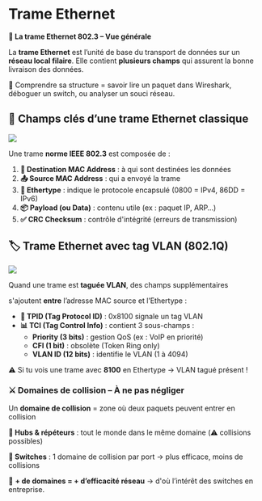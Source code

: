 # Trame Ethernet

**📡 La trame Ethernet 802.3 – Vue générale**

La **trame Ethernet** est l’unité de base du transport de données sur un **réseau local filaire**. Elle contient **plusieurs champs** qui assurent la bonne livraison des données.

🎯 Comprendre sa structure = savoir lire un paquet dans Wireshark, déboguer un switch, ou analyser un souci réseau.



## **🧱 Champs clés d’une trame Ethernet classique**

![](../../media/Cours-Infrastructures-réseaux-Trame-Ethernet-image3.png)

Une trame **norme IEEE 802.3** est composée de :

1.  **📨 Destination MAC Address** : à qui sont destinées les données
2.  **📤 Source MAC Address** : qui a envoyé la trame
3.  **📘 Ethertype** : indique le protocole encapsulé (0800 = IPv4, 86DD = IPv6)
4.  **📦 Payload (ou Data)** : contenu utile (ex : paquet IP, ARP…)
5.  **✅ CRC Checksum** : contrôle d'intégrité (erreurs de transmission)



## **🏷️ Trame Ethernet avec tag VLAN (802.1Q)**

![](../../media/Cours-Infrastructures-réseaux-Trame-Ethernet-image2.png)

Quand une trame est **taguée VLAN**, des champs supplémentaires

s'ajoutent **entre** l’adresse MAC source et l’Ethertype :

- **🔖 TPID (Tag Protocol ID)** : 0x8100 signale un tag VLAN
- **📊 TCI (Tag Control Info)** : contient 3 sous-champs :
  - **Priority (3 bits)** : gestion QoS (ex : VoIP en priorité)
  - **CFI (1 bit)** : obsolète (Token Ring only)
  - **VLAN ID (12 bits)** : identifie le VLAN (1 à 4094)

⚠️ Si tu vois une trame avec **8100** en Ethertype → VLAN tagué présent !



### **⚔️ Domaines de collision – À ne pas négliger**

Un **domaine de collision** = zone où deux paquets peuvent entrer en collision

**🧱 Hubs & répéteurs** : tout le monde dans le même domaine (⚠️ collisions possibles)

**🧠 Switches** : 1 domaine de collision par port → plus efficace, moins de collisions

🧠 **+ de domaines = + d’efficacité réseau** → d'où l’intérêt des switches en entreprise.





